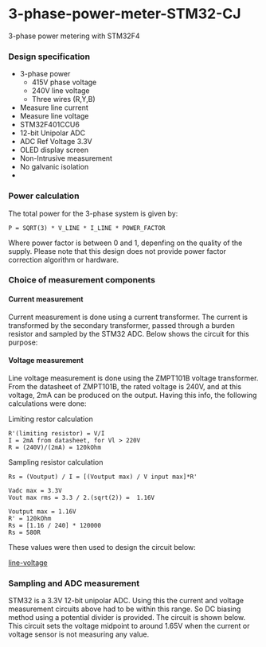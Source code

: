 # 3-phase-power-meter-STM32-CJ
3-phase power metering with STM32F4

### Design specification
- 3-phase power
    - 415V phase voltage 
    - 240V line voltage 
    - Three wires (R,Y,B)
- Measure line current 
- Measure line voltage
- STM32F401CCU6
- 12-bit Unipolar ADC 
- ADC Ref Voltage 3.3V
- OLED display screen
- Non-Intrusive measurement 
- No galvanic isolation
- 

### Power calculation
The total power for the 3-phase system is given by:

``` P = SQRT(3) * V_LINE * I_LINE * POWER_FACTOR ```

Where power factor is between 0 and 1, depenfing on the quality of the supply. 
Please note that this design does not provide power factor correction algorithm or hardware.

### Choice of measurement components 
#### Current measurement
Current measurement is done using a current transformer. The current is transformed by the secondary transformer, passed through a burden resistor and sampled by the STM32 ADC. Below shows the circuit for this purpose:

#### Voltage measurement 
Line voltage measurement is done using the ZMPT101B voltage transformer. From the datasheet of ZMPT101B, the rated voltage is 240V, and at this voltage, 2mA can be produced on the output.
Having this info, the following calculations were done:

Limiting restor calculation
```
R'(limiting resistor) = V/I  
I = 2mA from datasheet, for Vl > 220V
R = (240V)/(2mA) = 120kOhm

```

Sampling resistor calculation

```
Rs = (Voutput) / I = [(Voutput max) / V input max]*R'

Vadc max = 3.3V
Vout max rms = 3.3 / 2.(sqrt(2)) =  1.16V

Voutput max = 1.16V 
R' = 120kOhm
Rs = [1.16 / 240] * 120000
Rs = 580R

```

These values were then used to design the circuit below:

[line-voltage](./images/line-voltage-measurement.png)

### Sampling and ADC measurement
STM32 is a 3.3V 12-bit unipolar ADC. Using this the current and voltage measurement circuits above had to be within this range. So DC biasing method using a potential divider is provided. The circuit is shown below.  
This circuit sets the voltage midpoint to around 1.65V when the current or voltage sensor is not measuring any value. 



